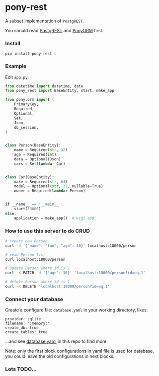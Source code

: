 # pony-rest

A subset implementation of `PostgREST`.

You should read [PostgREST](http://postgrest.org/) and [PonyORM](https://docs.ponyorm.com/) first.

### Install

```
pip install pony-rest
```

### Example

Edit `app.py`:

```python
from datetime import datetime, date
from pony_rest import BaseEntity, start, make_app

from pony.orm import (
    PrimaryKey,
    Required,
    Optional,
    Set,
    Json,
    db_session,
)


class Person(BaseEntity):
    name = Required(str, 32)
    age = Required(int)
    data = Optional(Json)
    cars = Set(lambda: Car)


class Car(BaseEntity):
    make = Required(str, 64)
    model = Optional(str, 32, nullable=True)
    owner = Required(lambda: Person)


if __name__ == '__main__':
    start(18000)
else:
    application = make_app()  # wsgi app
```

### How to use this server to do CRUD

```sh
# create new Person
curl -d '{"name": "foo", "age": 10}' localhost:18000/person

# read Person list
curl localhost:18000/person

# update Person where id is 1
curl -X PATCH -d '{"age": 10}' 'localhost:18000/person?id=eq.1'

# delete Person where id is 1
curl -X DELETE 'localhost:18000/person?id=eq.1'
```

### Connect your database

Create a configure file: `database.yaml` in your working directory, likes:
```
provider: sqlite
filename: ":memory:"
create_db: true
create_tables: true
```

...and see [database.yaml](database.yaml) in this repo to find more.

Note: only the first block configurations in yaml file is used for database,
you could leave the old configurations in next blocks.

### Lots TODO...
